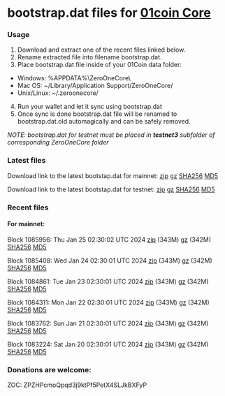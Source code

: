 # bootstrap.dat files for [01coin Core](https://01coin.io)

### Usage

1. Download and extract one of the recent files linked below.
2. Rename extracted file into filename bootstrap.dat.
3. Place bootstrap.dat file inside of your 01Coin data folder:
 - Windows: %APPDATA%\ZeroOneCore\
 - Mac OS: ~/Library/Application Support/ZeroOneCore/
 - Unix/Linux: ~/.zeroonecore/
4. Run your wallet and let it sync using bootstrap.dat
5. Once sync is done bootstrap.dat file will be renamed to bootstrap.dat.old automagically and can be safely removed.

_NOTE: bootstrap.dat for testnet must be placed in **testnet3** subfolder of corresponding ZeroOneCore folder_

### Latest files
Download link to the latest bootstap.dat for mainnet: [zip](https://files.01coin.io/mainnet/bootstrap.dat.zip) [gz](https://files.01coin.io/mainnet/bootstrap.dat.tar.gz) [SHA256](https://files.01coin.io/mainnet/sha256.txt) [MD5](https://files.01coin.io/mainnet/md5.txt)

Download link to the latest bootstap.dat for testnet: [zip](https://files.01coin.io/testnet/bootstrap.dat.zip) [gz](https://files.01coin.io/testnet/bootstrap.dat.tar.gz) [SHA256](https://files.01coin.io/testnet/sha256.txt) [MD5](https://files.01coin.io/testnet/md5.txt)

### Recent files

#### For mainnet:

Block 1085956: Thu Jan 25 02:30:02 UTC 2024 [zip](https://files.01coin.io/mainnet/2024-01-25/bootstrap.dat.zip) (343M) [gz](https://files.01coin.io/mainnet/2024-01-25/bootstrap.dat.tar.gz) (342M) [SHA256](https://files.01coin.io/mainnet/2024-01-25/sha256.txt) [MD5](https://files.01coin.io/mainnet/2024-01-25/md5.txt)

Block 1085408: Wed Jan 24 02:30:01 UTC 2024 [zip](https://files.01coin.io/mainnet/2024-01-24/bootstrap.dat.zip) (343M) [gz](https://files.01coin.io/mainnet/2024-01-24/bootstrap.dat.tar.gz) (342M) [SHA256](https://files.01coin.io/mainnet/2024-01-24/sha256.txt) [MD5](https://files.01coin.io/mainnet/2024-01-24/md5.txt)

Block 1084861: Tue Jan 23 02:30:01 UTC 2024 [zip](https://files.01coin.io/mainnet/2024-01-23/bootstrap.dat.zip) (343M) [gz](https://files.01coin.io/mainnet/2024-01-23/bootstrap.dat.tar.gz) (342M) [SHA256](https://files.01coin.io/mainnet/2024-01-23/sha256.txt) [MD5](https://files.01coin.io/mainnet/2024-01-23/md5.txt)

Block 1084311: Mon Jan 22 02:30:01 UTC 2024 [zip](https://files.01coin.io/mainnet/2024-01-22/bootstrap.dat.zip) (343M) [gz](https://files.01coin.io/mainnet/2024-01-22/bootstrap.dat.tar.gz) (342M) [SHA256](https://files.01coin.io/mainnet/2024-01-22/sha256.txt) [MD5](https://files.01coin.io/mainnet/2024-01-22/md5.txt)

Block 1083762: Sun Jan 21 02:30:01 UTC 2024 [zip](https://files.01coin.io/mainnet/2024-01-21/bootstrap.dat.zip) (343M) [gz](https://files.01coin.io/mainnet/2024-01-21/bootstrap.dat.tar.gz) (342M) [SHA256](https://files.01coin.io/mainnet/2024-01-21/sha256.txt) [MD5](https://files.01coin.io/mainnet/2024-01-21/md5.txt)

Block 1083224: Sat Jan 20 02:30:01 UTC 2024 [zip](https://files.01coin.io/mainnet/2024-01-20/bootstrap.dat.zip) (343M) [gz](https://files.01coin.io/mainnet/2024-01-20/bootstrap.dat.tar.gz) (342M) [SHA256](https://files.01coin.io/mainnet/2024-01-20/sha256.txt) [MD5](https://files.01coin.io/mainnet/2024-01-20/md5.txt)


### Donations are welcome:

ZOC: ZPZHPcmoQpqd3j9ktPf5PetX4SLJkBXFyP

